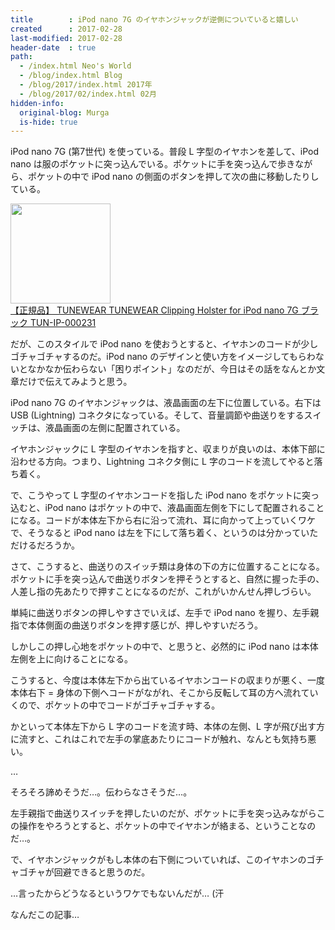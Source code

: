 ```yaml
---
title        : iPod nano 7G のイヤホンジャックが逆側についていると嬉しい
created      : 2017-02-28
last-modified: 2017-02-28
header-date  : true
path:
  - /index.html Neo's World
  - /blog/index.html Blog
  - /blog/2017/index.html 2017年
  - /blog/2017/02/index.html 02月
hidden-info:
  original-blog: Murga
  is-hide: true
---
```


iPod nano 7G (第7世代) を使っている。普段 L 字型のイヤホンを差して、iPod nano は服のポケットに突っ込んでいる。ポケットに手を突っ込んで歩きながら、ポケットの中で iPod nano の側面のボタンを押して次の曲に移動したりしている。

<div class="ad-amazon">
  <div class="ad-amazon-image">
    <a href="https://www.amazon.co.jp/dp/B0099NX2RM?tag=neos21-22&amp;linkCode=osi&amp;th=1&amp;psc=1">
      <img src="https://m.media-amazon.com/images/I/41I226maQYL._SL160_.jpg" width="160" height="160">
    </a>
  </div>
  <div class="ad-amazon-info">
    <div class="ad-amazon-title">
      <a href="https://www.amazon.co.jp/dp/B0099NX2RM?tag=neos21-22&amp;linkCode=osi&amp;th=1&amp;psc=1">【正規品】 TUNEWEAR TUNEWEAR Clipping Holster for iPod nano 7G ブラック TUN-IP-000231</a>
    </div>
  </div>
</div>

だが、このスタイルで iPod nano を使おうとすると、イヤホンのコードが少しゴチャゴチャするのだ。iPod nano のデザインと使い方をイメージしてもらわないとなかなか伝わらない「困りポイント」なのだが、今日はその話をなんとか文章だけで伝えてみようと思う。

iPod nano 7G のイヤホンジャックは、液晶画面の左下に位置している。右下は USB (Lightning) コネクタになっている。そして、音量調節や曲送りをするスイッチは、液晶画面の左側に配置されている。

イヤホンジャックに L 字型のイヤホンを指すと、収まりが良いのは、本体下部に沿わせる方向。つまり、Lightning コネクタ側に L 字のコードを流してやると落ち着く。

で、こうやって L 字型のイヤホンコードを指した iPod nano をポケットに突っ込むと、iPod nano はポケットの中で、液晶画面左側を下にして配置されることになる。コードが本体左下から右に沿って流れ、耳に向かって上っていくワケで、そうなると iPod nano は左を下にして落ち着く、というのは分かっていただけるだろうか。

さて、こうすると、曲送りのスイッチ類は身体の下の方に位置することになる。ポケットに手を突っ込んで曲送りボタンを押そうとすると、自然に握った手の、人差し指の先あたりで押すことになるのだが、これがいかんせん押しづらい。

単純に曲送りボタンの押しやすさでいえば、左手で iPod nano を握り、左手親指で本体側面の曲送りボタンを押す感じが、押しやすいだろう。

しかしこの押し心地をポケットの中で、と思うと、必然的に iPod nano は本体左側を上に向けることになる。

こうすると、今度は本体左下から出ているイヤホンコードの収まりが悪く、一度本体右下 = 身体の下側へコードがながれ、そこから反転して耳の方へ流れていくので、ポケットの中でコードがゴチャゴチャする。

かといって本体左下から L 字のコードを流す時、本体の左側、L 字が飛び出す方に流すと、これはこれで左手の掌底あたりにコードが触れ、なんとも気持ち悪い。

…

そろそろ諦めそうだ…。伝わらなさそうだ…。

左手親指で曲送りスイッチを押したいのだが、ポケットに手を突っ込みながらこの操作をやろうとすると、ポケットの中でイヤホンが絡まる、ということなのだ…。

で、イヤホンジャックがもし本体の右下側についていれば、このイヤホンのゴチャゴチャが回避できると思うのだ。

…言ったからどうなるというワケでもないんだが… (汗

なんだこの記事…
